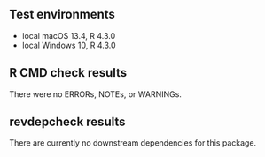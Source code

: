 ## Test environments
* local macOS 13.4, R 4.3.0
* local Windows 10, R 4.3.0

## R CMD check results
There were no ERRORs, NOTEs, or WARNINGs.

## revdepcheck results
There are currently no downstream dependencies for this package.
